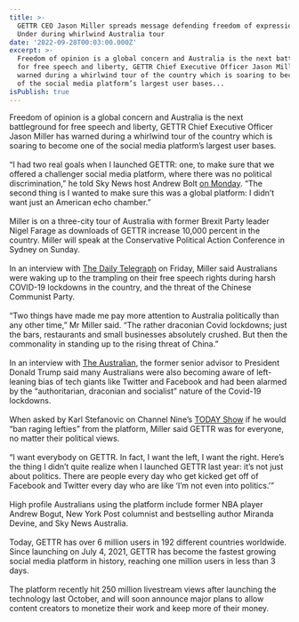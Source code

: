 ```yaml
---
title: >-
  GETTR CEO Jason Miller spreads message defending freedom of expression Down
  Under during whirlwind Australia tour
date: '2022-09-28T00:03:00.000Z'
excerpt: >-
  Freedom of opinion is a global concern and Australia is the next battleground
  for free speech and liberty, GETTR Chief Executive Officer Jason Miller has
  warned during a whirlwind tour of the country which is soaring to become one
  of the social media platform’s largest user bases...
isPublish: true
---
```


Freedom of opinion is a global concern and Australia is the next battleground for free speech and liberty, GETTR Chief Executive Officer Jason Miller has warned during a whirlwind tour of the country which is soaring to become one of the social media platform’s largest user bases.  
   
“I had two real goals when I launched GETTR: one, to make sure that we offered a challenger social media platform, where there was no political discrimination,” he told Sky News host Andrew Bolt [on Monday](https://www.heraldsun.com.au/blogs/andrew-bolt/trumps-former-spokesman-says-free-speech-is-a-global-concern/video/744f3b5ffcf97f08eb3d3943919a0b69). “The second thing is I wanted to make sure this was a global platform: I didn’t want just an American echo chamber.”  
   
Miller is on a three-city tour of Australia with former Brexit Party leader Nigel Farage as downloads of GETTR increase 10,000 percent in the country. Miller will speak at the Conservative Political Action Conference in Sydney on Sunday.  
   
In an interview with [The Daily Telegraph](https://www.dailytelegraph.com.au/news/national/former-donald-trump-adviser-jason-miller-and-nigel-farage-spread-free-speech-movement-in-australia/news-story/38477ae20a7e27402323c982440065f1) on Friday, Miller said Australians were waking up to the trampling on their free speech rights during harsh COVID-19 lockdowns in the country, and the threat of the Chinese Communist Party.  
   
“Two things have made me pay more attention to Australia politically than any other time,” Mr Miller said. “The rather draconian Covid lockdowns; just the bars, restaurants and small businesses absolutely crushed. But then the commonality in standing up to the rising threat of China.”  
   
In an interview with [The Australian](https://www.theaustralian.com.au/nation/politics/extrump-adviser-jason-miller-spruiks-the-right-way-to-counter-big-tech-bias/news-story/dcf8f5865bd9baaffffab746f7b28173), the former senior advisor to President Donald Trump said many Australians were also becoming aware of left-leaning bias of tech giants like Twitter and Facebook and had been alarmed by the “authoritarian, draconian and socialist” nature of the Covid-19 lockdowns.  
   
When asked by Karl Stefanovic on Channel Nine’s [TODAY Show](https://gettr.com/post/p1sdfko17b9) if he would “ban raging lefties” from the platform, Miller said GETTR was for everyone, no matter their political views.  
   
“I want everybody on GETTR. In fact, I want the left, I want the right. Here’s the thing I didn’t quite realize when I launched GETTR last year: it’s not just about politics. There are people every day who get kicked get off of Facebook and Twitter every day who are like ‘I’m not even into politics.’”  
   
High profile Australians using the platform include former NBA player Andrew Bogut, New York Post columnist and bestselling author Miranda Devine, and Sky News Australia.  
   
Today, GETTR has over 6 million users in 192 different countries worldwide. Since launching on July 4, 2021, GETTR has become the fastest growing social media platform in history, reaching one million users in less than 3 days.  
   
The platform recently hit 250 million livestream views after launching the technology last October, and will soon announce major plans to allow content creators to monetize their work and keep more of their money.
